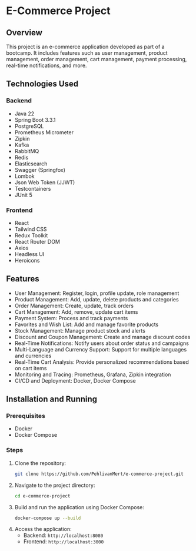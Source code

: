 # E-Commerce Project

## Overview
This project is an e-commerce application developed as part of a bootcamp. It includes features such as user management, product management, order management, cart management, payment processing, real-time notifications, and more.

## Technologies Used
### Backend
- Java 22
- Spring Boot 3.3.1
- PostgreSQL
- Prometheus Micrometer
- Zipkin
- Kafka
- RabbitMQ
- Redis
- Elasticsearch
- Swagger (Springfox)
- Lombok
- Json Web Token (JJWT)
- Testcontainers
- JUnit 5

### Frontend
- React
- Tailwind CSS
- Redux Toolkit
- React Router DOM
- Axios
- Headless UI
- Heroicons

## Features
- User Management: Register, login, profile update, role management
- Product Management: Add, update, delete products and categories
- Order Management: Create, update, track orders
- Cart Management: Add, remove, update cart items
- Payment System: Process and track payments
- Favorites and Wish List: Add and manage favorite products
- Stock Management: Manage product stock and alerts
- Discount and Coupon Management: Create and manage discount codes
- Real-Time Notifications: Notify users about order status and campaigns
- Multi-Language and Currency Support: Support for multiple languages and currencies
- Real-Time Cart Analysis: Provide personalized recommendations based on cart items
- Monitoring and Tracing: Prometheus, Grafana, Zipkin integration
- CI/CD and Deployment: Docker, Docker Compose

## Installation and Running
### Prerequisites
- Docker
- Docker Compose

### Steps
1. Clone the repository:
    ```sh
    git clone https://github.com/PehlivanMert/e-commerce-project.git
    ```
2. Navigate to the project directory:
    ```sh
    cd e-commerce-project
    ```
3. Build and run the application using Docker Compose:
    ```sh
    docker-compose up --build
    ```
4. Access the application:
    - Backend: `http://localhost:8080`
    - Frontend: `http://localhost:3000`
